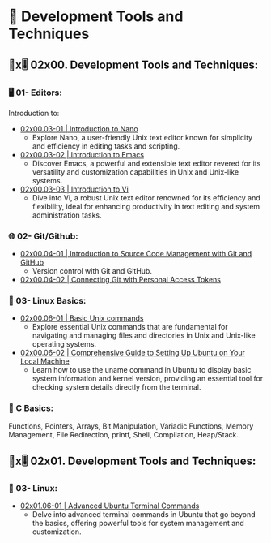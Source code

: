 # 📘 Development Tools and Techniques

## 📘x🎚 02x00. Development Tools and Techniques:

### 🖥️ 01- Editors:
Introduction to:
- [02x00.03-01 | Introduction to Nano](https://blog.alouatiq.com/2023/06/introduction-to-nano.html)
  - Explore Nano, a user-friendly Unix text editor known for simplicity and efficiency in editing tasks and scripting.
- [02x00.03-02 | Introduction to Emacs](https://blog.alouatiq.com/2024/05/introduction-to-emacs.html)
  - Discover Emacs, a powerful and extensible text editor revered for its versatility and customization capabilities in Unix and Unix-like systems.
- [02x00.03-03 | Introduction to Vi](https://blog.alouatiq.com/2024/05/introduction-to-vi.html)
  - Dive into Vi, a robust Unix text editor renowned for its efficiency and flexibility, ideal for enhancing productivity in text editing and system administration tasks.

### 🌐 02- Git/Github:
- [02x00.04-01 | Introduction to Source Code Management with Git and GitHub](https://blog.alouatiq.com/2024/05/introduction-to-source-code-management.html)
  - Version control with Git and GitHub.
- [02x00.04-02 | Connecting Git with Personal Access Tokens](https://blog.alouatiq.com/2022/06/connecting-git-with-personal-access.html)

### 🐧 03- Linux Basics:
- [02x00.06-01 | Basic Unix commands](https://blog.alouatiq.com/2024/04/basic-unix-commands.html)
  - Explore essential Unix commands that are fundamental for navigating and managing files and directories in Unix and Unix-like operating systems.
- [02x00.06-02 | Comprehensive Guide to Setting Up Ubuntu on Your Local Machine](https://blog.alouatiq.com/2024/06/comprehensive-guide-to-setting-up.html)
  - Learn how to use the uname command in Ubuntu to display basic system information and kernel version, providing an essential tool for checking system details directly from the terminal.

### 🔧 C Basics:
Functions, Pointers, Arrays, Bit Manipulation, Variadic Functions, Memory Management, File Redirection, printf, Shell, Compilation, Heap/Stack.
 
## 📘x🎚 02x01. Development Tools and Techniques:
### 🐧 03- Linux:
- [02x01.06-01 | Advanced Ubuntu Terminal Commands](https://blog.alouatiq.com/2022/06/advanced-ubuntu-terminal-commands.html)
  - Delve into advanced terminal commands in Ubuntu that go beyond the basics, offering powerful tools for system management and customization.
